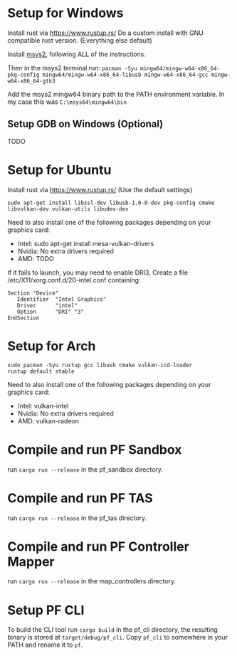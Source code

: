 # Setup for Windows

Install rust via https://www.rustup.rs/
Do a custom install with GNU compatible rust version. (Everything else default)

Install [msys2](http://www.msys2.org/), following ALL of the instructions.

Then in the msys2 terminal run:
`pacman -Syu mingw64/mingw-w64-x86_64-pkg-config mingw64/mingw-w64-x86_64-libusb mingw-w64-x86_64-gcc mingw-w64-x86_64-gtk3`

Add the msys2 mingw64 binary path to the PATH environment variable.
In my case this was `C:\msys64\mingw64\bin`

## Setup GDB on Windows (Optional)

TODO

# Setup for Ubuntu

Install rust via https://www.rustup.rs/ (Use the default settings)

```
sudo apt-get install libssl-dev libusb-1.0-0-dev pkg-config cmake libvulkan-dev vulkan-utils libudev-dev
```

Need to also install one of the following packages depending on your graphics card:
*   Intel: sudo apt-get install mesa-vulkan-drivers
*   Nvidia: No extra drivers required
*   AMD:   TODO

If it fails to launch, you may need to enable DRI3,
Create a file /etc/X11/xorg.conf.d/20-intel.conf containing:
```
Section "Device"
   Identifier  "Intel Graphics"
   Driver      "intel"
   Option      "DRI" "3"
EndSection
```

# Setup for Arch

```
sudo pacman -Syu rustup gcc libusb cmake vulkan-icd-loader
rustup default stable
```

Need to also install one of the following packages depending on your graphics card:
*   Intel: vulkan-intel
*   Nvidia: No extra drivers required
*   AMD:   vulkan-radeon

# Compile and run PF Sandbox

run `cargo run --release` in the pf_sandbox directory.

# Compile and run PF TAS

run `cargo run --release` in the pf_tas directory.

# Compile and run PF Controller Mapper

run `cargo run --release` in the map_controllers directory.

# Setup PF CLI
To build the CLI tool run `cargo build` in the pf_cli directory, the resulting binary is stored at `target/debug/pf_cli`.
Copy `pf_cli` to somewhere in your PATH and rename it to `pf`.
